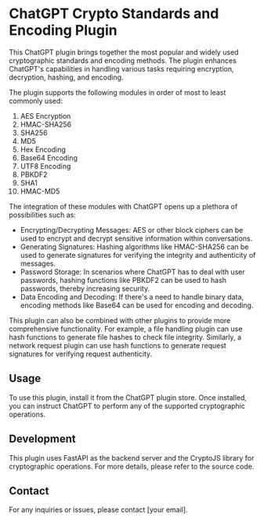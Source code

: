 # ChatGPT Crypto Standards and Encoding Plugin

This ChatGPT plugin brings together the most popular and widely used cryptographic standards and encoding methods. The plugin enhances ChatGPT's capabilities in handling various tasks requiring encryption, decryption, hashing, and encoding.

The plugin supports the following modules in order of most to least commonly used:

1. AES Encryption
2. HMAC-SHA256
3. SHA256
4. MD5
5. Hex Encoding
6. Base64 Encoding
7. UTF8 Encoding
8. PBKDF2
9. SHA1
10. HMAC-MD5

The integration of these modules with ChatGPT opens up a plethora of possibilities such as:

- Encrypting/Decrypting Messages: AES or other block ciphers can be used to encrypt and decrypt sensitive information within conversations.
- Generating Signatures: Hashing algorithms like HMAC-SHA256 can be used to generate signatures for verifying the integrity and authenticity of messages.
- Password Storage: In scenarios where ChatGPT has to deal with user passwords, hashing functions like PBKDF2 can be used to hash passwords, thereby increasing security.
- Data Encoding and Decoding: If there's a need to handle binary data, encoding methods like Base64 can be used for encoding and decoding.

This plugin can also be combined with other plugins to provide more comprehensive functionality. For example, a file handling plugin can use hash functions to generate file hashes to check file integrity. Similarly, a network request plugin can use hash functions to generate request signatures for verifying request authenticity.

## Usage

To use this plugin, install it from the ChatGPT plugin store. Once installed, you can instruct ChatGPT to perform any of the supported cryptographic operations.

## Development

This plugin uses FastAPI as the backend server and the CryptoJS library for cryptographic operations. For more details, please refer to the source code.

## Contact

For any inquiries or issues, please contact [your email].

